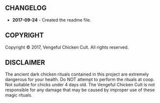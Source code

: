 ## CHANGELOG

* **2017-09-24** - Created the readme file.

## COPYRIGHT

Copyright © 2017, Vengeful Chicken Cult. All rights reserved.

## DISCLAIMER

The ancient dark chicken rituals contained in this project are
extremely dangerous for your health. Do NOT attempt to perform
the rituals at coop. Not suitable for chicks under 4 days old.
The Vengeful Chicken Cult is not responsible for any damage
that may be caused by improper use of these magic rituals.
